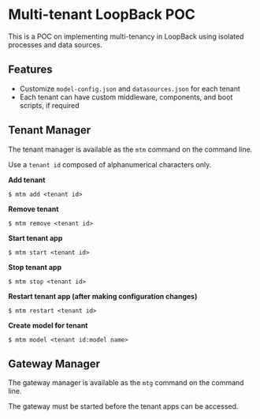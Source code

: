 # Multi-tenant LoopBack POC

This is a POC on implementing multi-tenancy in LoopBack using isolated processes and data sources.

## Features

* Customize `model-config.json` and `datasources.json` for each tenant
* Each tenant can have custom middleware, components, and boot scripts, if required

## Tenant Manager

The tenant manager is available as the `mtm` command on the command line.

Use a `tenant id` composed of alphanumerical characters only.

**Add tenant**

```
$ mtm add <tenant id>
```

**Remove tenant**

```
$ mtm remove <tenant id>
```

**Start tenant app**

```
$ mtm start <tenant id>
```

**Stop tenant app**

```
$ mtm stop <tenant id>
```

**Restart tenant app (after making configuration changes)**

```
$ mtm restart <tenant id>
```

**Create model for tenant**

```
$ mtm model <tenant id:model name>
```

## Gateway Manager

The gateway manager is available as the `mtg` command on the command line.

The gateway must be started before the tenant apps can be accessed.
